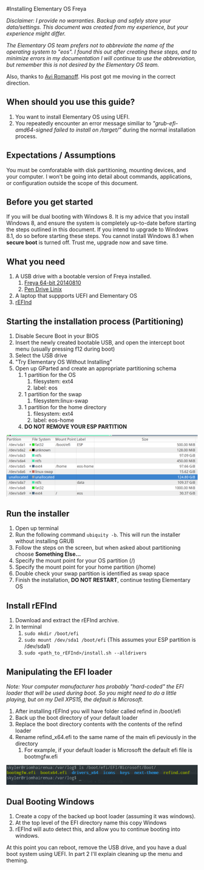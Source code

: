 #Installing Elementary OS Freya

*Disclaimer: I provide no warranties. Backup and safely store your data/settings. This document was created from my
experience, but your experience might differ.*

*The Elementary OS team prefers not to abbreviate the name of the operating system to "eos". I found this out after
creating these steps, and to minimize errors in my documentation I will continue to use the abbreviation, but remember
this is not desired by the Elementary OS team.*

Also, thanks to [Avi Romanoff](http://github.com/aroman/freya-on-a-mac). His post got me moving in the correct direction.

## When should you use this guide?
1. You want to install Elementary OS using UEFI.
1. You repeatedly encounter an error message similiar to *"grub-efi-amd64-signed failed to install on /target/"* during the normal installation process.

## Expectations / Assumptions
You must be comforatable with disk partitioning, mounting devices, and your computer. I won't be going into detail about
commands, applications, or configuration outside the scope of this document.

## Before you get started
If you will be dual booting with Windows 8. It is my advice that you install Windows 8, and ensure the system is completely
up-to-date before starting the steps outlined in this document. If you intend to upgrade to Windows 8.1, do so before starting these steps.
You cannot install Windows 8.1 when **secure boot** is turned off. Trust me, upgrade now and save time.

## What you need
1. A USB drive with a bootable version of Freya installed.
    1. [Freya 64-bit 20140810](http://downloads.sourceforge.net/project/elementaryos/unstable/elementaryos-unstable-amd64.20140810.iso)
    1. [Pen Drive Linix](http://www.pendrivelinux.com/universal-usb-installer-easy-as-1-2-3/)
1. A laptop that suppports UEFI and Elementary OS
1. [rEFInd](http://www.rodsbooks.com/refind/getting.html)

## Starting the installation process (Partitioning)
1. Disable Secure Boot in your BIOS
1. Insert the newly created bootable USB, and open the intercept boot menu (usually pressing f12 during boot)
1. Select the USB drive
1. "Try Elementary OS Without Installing"
1. Open up GParted and create an appropriate partitioning schema
    1. 1 partition for the OS
        1. filesystem: ext4
        1. label: eos
    1. 1 partition for the swap
        1. filesystem:linux-swap
    1. 1 partition for the home directory
        1. filesystem: ext4
        1. label: eos-home
    1. **DO NOT REMOVE YOUR ESP PARTITION**

![CParted Partition Schema](./resources/partition-schema.png)

## Run the installer
1. Open up terminal
1. Run the following command `ubiquity -b`. This will run the installer without installing GRUB
1. Follow the steps on the screen, but when asked about partitioning choose **Something Else...**
1. Specify the mount point for your OS partition (/)
1. Specify the mount point for your home partition (/home)
1. Double check your swap partition is identified as swap space
1. Finish the installation, **DO NOT RESTART**, continue testing Elementary OS

## Install rEFInd
1. Download and extract the rEFInd archive.
1. In terminal
    1. `sudo mkdir /boot/efi`
    1. `sudo mount /dev/sda1 /boot/efi` (This assumes your ESP partition is /dev/sda1)
    1. `sudo <path_to_rEFInd>/install.sh --alldrivers`

## Manipulating the EFI loader
*Note: Your computer manufacturer has probably "hard-coded" the EFI loader that will be used during boot.
So you might need to do a little playing, but on my Dell XPS15, the default is Microsoft.*

1. After installing rEFInd you will have folder called refind in /boot/efi
1. Back up the boot directory of your default loader
1. Replace the boot directory contents with the contents of the refind loader
1. Rename refind_x64.efi to the same name of the main efi peviously in the directory
    1. For example, if your default loader is Microsoft the default efi file is bootmgfw.efi

![New Folder Structure](./resources/loader-folders.png)

## Dual Booting Windows
1. Create a copy of the backed up boot loader (assuming it was windows).
1. At the top level of the EFI directory name this copy Windows
1. rEFInd will auto detect this, and allow you to continue booting into windows.

At this point you can reboot, remove the USB drive, and you have a dual boot system using UEFI. In part 2 I'll explain
cleaning up the menu and theming.
